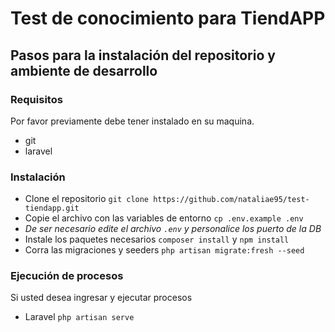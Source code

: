 # **Test de conocimiento para TiendAPP**

## Pasos para la instalación del repositorio y ambiente de desarrollo 

### Requisitos

Por favor previamente debe tener instalado en su maquina.

- git
- laravel

### Instalación

- Clone el repositorio `git clone https://github.com/nataliae95/test-tiendapp.git`
- Copie el archivo con las variables de entorno `cp .env.example .env`
- *De ser necesario edite el archivo `.env` y personalice los puerto de la DB*
- Instale los paquetes necesarios `composer install` y `npm install`
- Corra las migraciones y seeders `php artisan migrate:fresh --seed`

### Ejecución de procesos

Si usted desea ingresar y ejecutar procesos 

- Laravel `php artisan serve`


